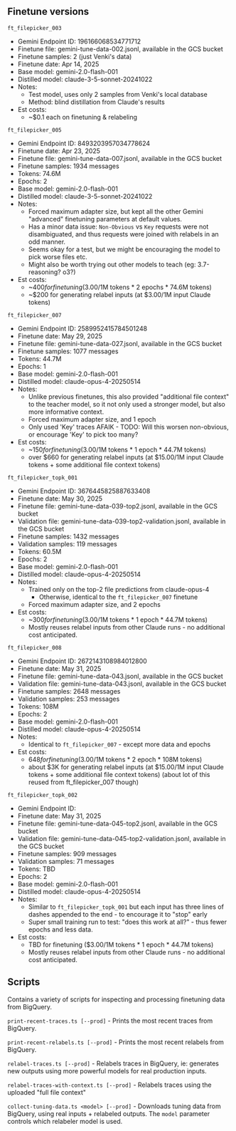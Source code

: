 ## Finetune versions

`ft_filepicker_003`
- Gemini Endpoint ID: 196166068534771712
- Finetune file: gemini-tune-data-002.jsonl, available in the GCS bucket
- Finetune samples: 2 (just Venki's data)
- Finetune date: Apr 14, 2025
- Base model: gemini-2.0-flash-001
- Distilled model: claude-3-5-sonnet-20241022
- Notes: 
  - Test model, uses only 2 samples from Venki's local database 
  - Method: blind distillation from Claude's results 
- Est costs:
  - ~$0.1 each on finetuning & relabeling

`ft_filepicker_005`
- Gemini Endpoint ID: 8493203957034778624
- Finetune date: Apr 23, 2025
- Finetune file: gemini-tune-data-007.jsonl, available in the GCS bucket
- Finetune samples: 1934 messages
- Tokens: 74.6M
- Epochs: 2
- Base model: gemini-2.0-flash-001
- Distilled model: claude-3-5-sonnet-20241022 
- Notes: 
  - Forced maximum adapter size, but kept all the other Gemini "advanced" finetuning parameters at default values. 
  - Has a minor data issue: `Non-Obvious` vs `Key` requests were not disambiguated, and thus requests were joined with relabels in an odd manner.
  - Seems okay for a test, but we might be encouraging the model to pick worse files etc. 
  - Might also be worth trying out other models to teach (eg: 3.7-reasoning? o3?)
- Est costs:
  - ~$400 for finetuning ($3.00/1M tokens * 2 epochs * 74.6M tokens)
  - ~$200 for generating relabel inputs (at $3.00/1M input Claude tokens)

`ft_filepicker_007`
- Gemini Endpoint ID: 2589952415784501248
- Finetune date: May 29, 2025
- Finetune file: gemini-tune-data-027.jsonl, available in the GCS bucket
- Finetune samples: 1077 messages
- Tokens: 44.7M
- Epochs: 1
- Base model: gemini-2.0-flash-001
- Distilled model: claude-opus-4-20250514 
- Notes: 
  - Unlike previous finetunes, this also provided "additional file context" to the teacher model, so it not only used a stronger model, but also more informative context. 
  - Forced maximum adapter size, and 1 epoch
  - Only used 'Key' traces AFAIK - TODO: Will this worsen non-obvious, or encourage 'Key' to pick too many?
- Est costs:
  - ~$150 for finetuning ($3.00/1M tokens * 1 epoch * 44.7M tokens)
  - over $660 for generating relabel inputs (at $15.00/1M input Claude tokens + some additional file context tokens)

`ft_filepicker_topk_001`
- Gemini Endpoint ID: 3676445825887633408
- Finetune date: May 30, 2025
- Finetune file: gemini-tune-data-039-top2.jsonl, available in the GCS bucket
- Validation file: gemini-tune-data-039-top2-validation.jsonl, available in the GCS bucket
- Finetune samples: 1432 messages
- Validation samples: 119 messages
- Tokens: 60.5M
- Epochs: 2
- Base model: gemini-2.0-flash-001
- Distilled model: claude-opus-4-20250514 
- Notes: 
  - Trained only on the top-2 file predictions from claude-opus-4
    - Otherwise, identical to the `ft_filepicker_007` finetune
  - Forced maximum adapter size, and 2 epochs
- Est costs:
  - ~$300 for finetuning ($3.00/1M tokens * 1 epoch * 44.7M tokens)
  - Mostly reuses relabel inputs from other Claude runs - no additional cost anticipated.

`ft_filepicker_008`
- Gemini Endpoint ID: 2672143108984012800
- Finetune date: May 31, 2025
- Finetune file: gemini-tune-data-043.jsonl, available in the GCS bucket
- Validation file: gemini-tune-data-043.jsonl, available in the GCS bucket
- Finetune samples: 2648 messages
- Validation samples: 253 messages
- Tokens: 108M
- Epochs: 2
- Base model: gemini-2.0-flash-001
- Distilled model: claude-opus-4-20250514 
- Notes: 
  - Identical to `ft_filepicker_007` - except more data and epochs
- Est costs:
  - $648 for finetuning ($3.00/1M tokens * 2 epoch * 108M tokens)
  - about $3K for generating relabel inputs (at $15.00/1M input Claude tokens + some additional file context tokens) (about lot of this reused from ft_filepicker_007 though)

`ft_filepicker_topk_002`
- Gemini Endpoint ID: 
- Finetune date: May 31, 2025
- Finetune file: gemini-tune-data-045-top2.jsonl, available in the GCS bucket
- Validation file: gemini-tune-data-045-top2-validation.jsonl, available in the GCS bucket
- Finetune samples: 909 messages
- Validation samples: 71 messages
- Tokens: TBD
- Epochs: 2
- Base model: gemini-2.0-flash-001
- Distilled model: claude-opus-4-20250514 
- Notes: 
  - Similar to `ft_filepicker_topk_001` but each input has three lines of dashes appended to the end - to encourage it to "stop" early
  - Super small training run to test: "does this work at all?" - thus fewer epochs and less data.
- Est costs:
  - TBD for finetuning ($3.00/1M tokens * 1 epoch * 44.7M tokens)
  - Mostly reuses relabel inputs from other Claude runs - no additional cost anticipated.


## Scripts

Contains a variety of scripts for inspecting and processing finetuning data from BigQuery.

`print-recent-traces.ts [--prod]` - Prints the most recent traces from BigQuery.

`print-recent-relabels.ts [--prod]` - Prints the most recent relabels from BigQuery.

`relabel-traces.ts [--prod]` - Relabels traces in BigQuery, ie: generates new outputs using more powerful models for real production inputs.

`relabel-traces-with-context.ts [--prod]` - Relabels traces using the uploaded "full file context"

`collect-tuning-data.ts <model> [--prod]` - Downloads tuning data from BigQuery, using real inputs + relabeled outputs. The `model` parameter controls which relabeler model is used. 

